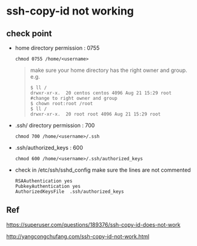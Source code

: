 # ssh-copy-id not working 

## check point

* home directory permission : 0755

  ```shell
  chmod 0755 /home/<username>
  ```

  > make sure your home directory has the right owner and group. e.g. 
  >
  > ```shell
  > $ ll / 
  > drwxr-xr-x.  20 centos centos 4096 Aug 21 15:29 root
  > #change to right owner and group
  > $ chown root:root /root
  > $ ll /
  > drwxr-xr-x.  20 root root 4096 Aug 21 15:29 root
  > ```
  >
  >

* .ssh/ directory permission : 700

  ```shell
  chmod 700 /home/<username>/.ssh
  ```

* .ssh/authorized_keys : 600

  ```shell
  chmod 600 /home/<username>/.ssh/authorized_keys
  ```

* check in /etc/ssh/sshd_config  make sure the lines are not commented

  ```shell
  RSAAuthentication yes
  PubkeyAuthentication yes
  AuthorizedKeysFile  .ssh/authorized_keys
  ```


## Ref

<https://superuser.com/questions/189376/ssh-copy-id-does-not-work>

<http://yangcongchufang.com/ssh-copy-id-not-work.html>